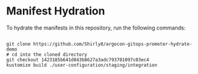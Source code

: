 
# Manifest Hydration

To hydrate the manifests in this repository, run the following commands:

```shell

git clone https://github.com/Shirly8/argocon-gitops-promoter-hydrate-demo
# cd into the cloned directory
git checkout 1423185b641d843b8627a3adc793701097c03ec4
kustomize build ./user-configuration/staging/integration
```